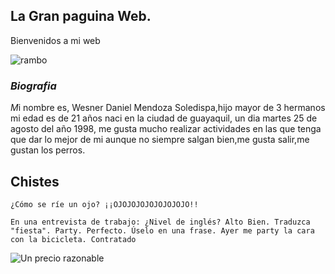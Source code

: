 ##  La Gran paguina Web.



Bienvenidos a mi web  

![rambo](https://user-images.githubusercontent.com/57574200/68560109-917a0380-040d-11ea-934d-99a2f6faa131.png)


### _Biografia_
 
*M*i nombre es, Wesner Daniel Mendoza Soledispa,hijo mayor de 3 hermanos mi edad es de 21 años  naci en la ciudad de guayaquil, un dia martes 25 de agosto del año 1998, me gusta mucho realizar actividades en las que tenga que dar lo mejor de mi aunque no siempre salgan bien,me gusta salir,me gustan los perros.



## Chistes

 `¿Cómo se ríe un ojo?
  ¡¡OJOJOJOJOJOJOJOJO!!`

  `En una entrevista de trabajo:
    ¿Nivel de inglés?
    Alto
    Bien. Traduzca "fiesta".
    Party.
    Perfecto. Úselo en una frase.
    Ayer me party la cara con la bicicleta.
    Contratado`


![Un precio razonable](https://user-images.githubusercontent.com/57574200/68559839-778bf100-040c-11ea-93c2-37e877325de8.png)
